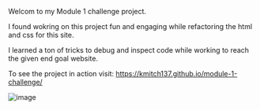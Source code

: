 Welcom to my Module 1 challenge project. 

I found wokring on this project fun and engaging while refactoring the html and css for this site.

I learned a ton of tricks to debug and inspect code while working to reach the given end goal website.

To see the project in action visit:  https://kmitch137.github.io/module-1-challenge/

![image](https://user-images.githubusercontent.com/124840930/233869144-aa4a1846-fdb9-4383-bf7e-8c1e5b9fd89a.png)
